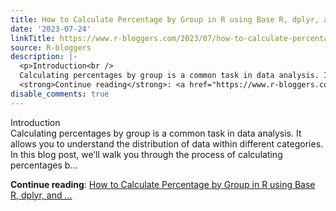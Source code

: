 ```yaml
---
title: How to Calculate Percentage by Group in R using Base R, dplyr, and data.table
date: '2023-07-24'
linkTitle: https://www.r-bloggers.com/2023/07/how-to-calculate-percentage-by-group-in-r-using-base-r-dplyr-and-data-table/
source: R-bloggers
description: |-
  <p>Introduction<br />
  Calculating percentages by group is a common task in data analysis. It allows you to understand the distribution of data within different categories. In this blog post, we’ll walk you through the process of calculating percentages b...</p>
  <strong>Continue reading</strong>: <a href="https://www.r-bloggers.com/2023/07/how-to-calculate-percentage-by-group-in-r-using-base-r-dplyr-and-data-table/">How to Calculate Percentage by Group in R using Base R, dplyr, and ...
disable_comments: true
---
```

<p>Introduction<br />
Calculating percentages by group is a common task in data analysis. It allows you to understand the distribution of data within different categories. In this blog post, we’ll walk you through the process of calculating percentages b...</p>
<strong>Continue reading</strong>: <a href="https://www.r-bloggers.com/2023/07/how-to-calculate-percentage-by-group-in-r-using-base-r-dplyr-and-data-table/">How to Calculate Percentage by Group in R using Base R, dplyr, and ...